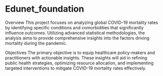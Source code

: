 # Edunet_foundation
Overview
This project focuses on analyzing global COVID-19 mortality rates by identifying specific conditions and comorbidities that significantly influence outcomes. Utilizing advanced statistical methodologies, the analysis aims to provide comprehensive insights into the factors driving mortality during the pandemic.

Objectives
The primary objective is to equip healthcare policy-makers and practitioners with actionable insights. These insights will aid in refining public health strategies, optimizing resource allocation, and implementing targeted interventions to mitigate COVID-19 mortality rates effectively.
